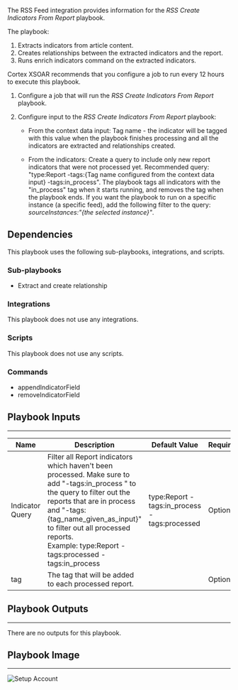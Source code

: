 The RSS Feed integration provides information for the *RSS Create Indicators From Report* playbook.

The playbook:
1. Extracts indicators from article content.
2. Creates relationships between the extracted indicators and the report.
3. Runs enrich indicators command on the extracted indicators. 

Cortex XSOAR recommends that you configure a job to run every 12 hours to execute this playbook. 

1. Configure a job that will run the *RSS Create Indicators From Report* playbook. 
2. Configure input to the *RSS Create Indicators From Report* playbook:
   
    - From the context data input: Tag name - the indicator will be tagged with this value when the playbook finishes processing and all the indicators are extracted and relationships created.
   
    - From the indicators: Create a query to include only new report indicators that were not processed yet. Recommended query: "type:Report -tags:{Tag name configured from the context data input} -tags:in_process". 
   The playbook tags all indicators with the "in_process" tag when it starts running, and removes the tag when the playbook ends.
   If you want the playbook to run on a specific instance (a specific feed), add the following filter to the query: *sourceInstances:"{the selected instance}"*.

## Dependencies
This playbook uses the following sub-playbooks, integrations, and scripts.

### Sub-playbooks
* Extract and create relationship

### Integrations
This playbook does not use any integrations.

### Scripts
This playbook does not use any scripts.

### Commands
* appendIndicatorField
* removeIndicatorField

## Playbook Inputs
---

| **Name** | **Description** | **Default Value** | **Required** |
| --- | --- | --- | --- |
| Indicator Query | Filter all Report indicators which haven't been processed. Make sure to add "-tags:in_process " to the query to filter out the reports that are in process and "-tags:\{tag_name_given_as_input\}" to filter out all processed reports.<br/>Example: type:Report -tags:processed -tags:in_process  | type:Report -tags:in_process -tags:processed | Optional |
| tag | The tag that will be added to each processed report. |  | Optional |

## Playbook Outputs
---
There are no outputs for this playbook.

## Playbook Image
---
![Setup Account](./../../doc_files/Rss_create_indicators_playbook_image.png)
